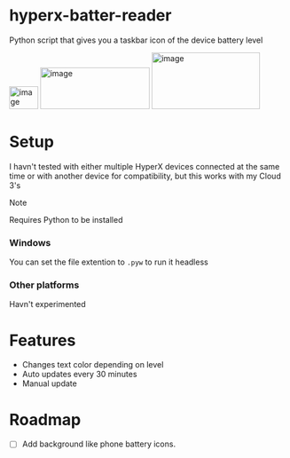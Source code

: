 # hyperx-batter-reader
Python script that gives you a taskbar icon of the device battery level


<img width="52" height="41" alt="image" src="https://github.com/user-attachments/assets/5b9aeb07-c562-4c0e-b426-4b7b20835225" />

<img width="197" height="75" alt="image" src="https://github.com/user-attachments/assets/c960929a-a6d1-4b6f-8be2-e2de827a0de8" />

<img width="195" height="102" alt="image" src="https://github.com/user-attachments/assets/dba00c76-d81e-434e-aa13-deac87225561" />

# Setup
I havn't tested with either multiple HyperX devices connected at the same time or with another device for compatibility, but this works with my Cloud 3's

> [!NOTE]
Requires Python to be installed

### Windows
You can set the file extention to `.pyw` to run it headless

### Other platforms
Havn't experimented

# Features
- Changes text color depending on level
- Auto updates every 30 minutes
- Manual update

# Roadmap
- [ ] Add background like phone battery icons.

